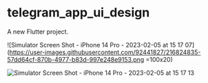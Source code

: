 # telegram_app_ui_design

A new Flutter project.

![Simulator Screen Shot - iPhone 14 Pro - 2023-02-05 at 15 17 07](https://user-images.githubusercontent.com/92441827/216824835-57dd64cf-870b-4977-b83d-997e248e9153.png =100x20)

![Simulator Screen Shot - iPhone 14 Pro - 2023-02-05 at 15 17 13](https://user-images.githubusercontent.com/92441827/216824884-32db54e1-1f30-4abb-8d8e-6b7e46fa19f7.png)
